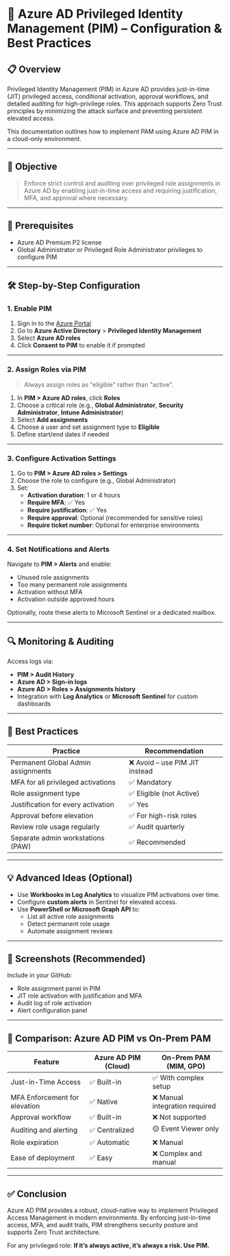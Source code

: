 
# 🔐 Azure AD Privileged Identity Management (PIM) – Configuration & Best Practices

## 📋 Overview

Privileged Identity Management (PIM) in Azure AD provides just-in-time (JIT) privileged access, conditional activation, approval workflows, and detailed auditing for high-privilege roles. This approach supports Zero Trust principles by minimizing the attack surface and preventing persistent elevated access.

This documentation outlines how to implement PAM using Azure AD PIM in a cloud-only environment.

---

## 🎯 Objective

> Enforce strict control and auditing over privileged role assignments in Azure AD by enabling just-in-time access and requiring justification, MFA, and approval where necessary.

---

## 🧱 Prerequisites

- Azure AD Premium P2 license
- Global Administrator or Privileged Role Administrator privileges to configure PIM

---

## 🛠️ Step-by-Step Configuration

### 1. Enable PIM
1. Sign in to the [Azure Portal](https://portal.azure.com/)
2. Go to **Azure Active Directory** > **Privileged Identity Management**
3. Select **Azure AD roles**
4. Click **Consent to PIM** to enable it if prompted

---

### 2. Assign Roles via PIM

> Always assign roles as "eligible" rather than "active".

1. In **PIM > Azure AD roles**, click **Roles**
2. Choose a critical role (e.g., **Global Administrator**, **Security Administrator**, **Intune Administrator**)
3. Select **Add assignments**
4. Choose a user and set assignment type to **Eligible**
5. Define start/end dates if needed

---

### 3. Configure Activation Settings

1. Go to **PIM > Azure AD roles > Settings**
2. Choose the role to configure (e.g., Global Administrator)
3. Set:
   - **Activation duration**: 1 or 4 hours
   - **Require MFA**: ✅ Yes
   - **Require justification**: ✅ Yes
   - **Require approval**: Optional (recommended for sensitive roles)
   - **Require ticket number**: Optional for enterprise environments

---

### 4. Set Notifications and Alerts

Navigate to **PIM > Alerts** and enable:

- Unused role assignments
- Too many permanent role assignments
- Activation without MFA
- Activation outside approved hours

Optionally, route these alerts to Microsoft Sentinel or a dedicated mailbox.

---

## 🔍 Monitoring & Auditing

Access logs via:

- **PIM > Audit History**
- **Azure AD > Sign-in logs**
- **Azure AD > Roles > Assignments history**
- Integration with **Log Analytics** or **Microsoft Sentinel** for custom dashboards

---

## 🧠 Best Practices

| Practice                                     | Recommendation                   |
|---------------------------------------------|-----------------------------------|
| Permanent Global Admin assignments          | ❌ Avoid – use PIM JIT instead     |
| MFA for all privileged activations          | ✅ Mandatory                      |
| Role assignment type                        | ✅ Eligible (not Active)          |
| Justification for every activation          | ✅ Yes                            |
| Approval before elevation                   | ✅ For high-risk roles            |
| Review role usage regularly                 | ✅ Audit quarterly                |
| Separate admin workstations (PAW)           | ✅ Recommended                    |

---

## 💡 Advanced Ideas (Optional)

- Use **Workbooks in Log Analytics** to visualize PIM activations over time.
- Configure **custom alerts** in Sentinel for elevated access.
- Use **PowerShell or Microsoft Graph API** to:
  - List all active role assignments
  - Detect permanent role usage
  - Automate assignment reviews

---

## 📸 Screenshots (Recommended)

Include in your GitHub:
- Role assignment panel in PIM
- JIT role activation with justification and MFA
- Audit log of role activation
- Alert configuration panel

---

## 🧾 Comparison: Azure AD PIM vs On-Prem PAM

| Feature                           | Azure AD PIM (Cloud)     | On-Prem PAM (MIM, GPO)         |
|----------------------------------|---------------------------|---------------------------------|
| Just-in-Time Access              | ✅ Built-in               | ✅ With complex setup           |
| MFA Enforcement for elevation    | ✅ Native                 | ❌ Manual integration required |
| Approval workflow                | ✅ Built-in               | ❌ Not supported                |
| Auditing and alerting            | ✅ Centralized            | 🟡 Event Viewer only           |
| Role expiration                  | ✅ Automatic              | ❌ Manual                      |
| Ease of deployment               | ✅ Easy                   | ❌ Complex and manual          |

---

## ✅ Conclusion

Azure AD PIM provides a robust, cloud-native way to implement Privileged Access Management in modern environments. By enforcing just-in-time access, MFA, and audit trails, PIM strengthens security posture and supports Zero Trust architecture.

For any privileged role: **If it’s always active, it’s always a risk. Use PIM.**

